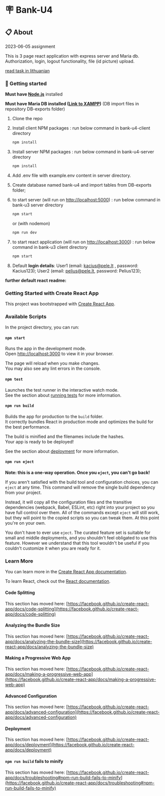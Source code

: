 # 🪧 Bank-U4

## 📋 About

2023-06-05 assignment

This is 3 page react application with express server and Maria db.
Authorization, login, logout functionality, file (id picture) upload.

[read task in lithuanian](./README-lt.md)

### 🏁 Getting started

**Must have [Node.js](https://nodejs.org)** installed

**Must have Maria DB installed ([Link to XAMPP](https://www.apachefriends.org/))** (DB import files in repository DB-exports folder)

1. Clone the repo
2. Install client NPM packages : run below command in bank-u4-client directory

   ```sh
   npm install
   ```

3. Install server NPM packages : run below command in bank-u4-server directory

   ```sh
   npm install
   ```

4. Add .env file with example.env content in server directory.

5. Create database named bank-u4 and import tables from DB-exports folder;

6. to start server (will run on [http://localhost:5000](http://localhost:5000)) : run below command in bank-u3 server directory

   ```sh
   npm start
   ```

   or (with nodemon)

   ```sh
   npm run dev
   ```

7. to start react application (will run on [http://localhost:3000](http://localhost:3000)) : run below command in bank-u3 client directory

   ```sh
   npm start
   ```

8. Default **login details**: User1 (email: kacius@pele.lt , password: Kacius123); User2 (email: pelius@pele.lt, password: Pelius123);

<!-- ![home screen screenshot](./screenshots/home-screenshot.png)
![login screen screenshot](./screenshots/login-screenshot.png)
![accounts screen screenshot](./screenshots/accounts-screenshot.png) -->

**further default react readme:**

### Getting Started with Create React App

This project was bootstrapped with [Create React App](https://github.com/facebook/create-react-app).

### Available Scripts

In the project directory, you can run:

#### `npm start`

Runs the app in the development mode.\
Open [http://localhost:3000](http://localhost:3000) to view it in your browser.

The page will reload when you make changes.\
You may also see any lint errors in the console.

#### `npm test`

Launches the test runner in the interactive watch mode.\
See the section about [running tests](https://facebook.github.io/create-react-app/docs/running-tests) for more information.

#### `npm run build`

Builds the app for production to the `build` folder.\
It correctly bundles React in production mode and optimizes the build for the best performance.

The build is minified and the filenames include the hashes.\
Your app is ready to be deployed!

See the section about [deployment](https://facebook.github.io/create-react-app/docs/deployment) for more information.

#### `npm run eject`

**Note: this is a one-way operation. Once you `eject`, you can't go back!**

If you aren't satisfied with the build tool and configuration choices, you can `eject` at any time. This command will remove the single build dependency from your project.

Instead, it will copy all the configuration files and the transitive dependencies (webpack, Babel, ESLint, etc) right into your project so you have full control over them. All of the commands except `eject` will still work, but they will point to the copied scripts so you can tweak them. At this point you're on your own.

You don't have to ever use `eject`. The curated feature set is suitable for small and middle deployments, and you shouldn't feel obligated to use this feature. However we understand that this tool wouldn't be useful if you couldn't customize it when you are ready for it.

### Learn More

You can learn more in the [Create React App documentation](https://facebook.github.io/create-react-app/docs/getting-started).

To learn React, check out the [React documentation](https://reactjs.org/).

#### Code Splitting

This section has moved here: [https://facebook.github.io/create-react-app/docs/code-splitting](https://facebook.github.io/create-react-app/docs/code-splitting)

#### Analyzing the Bundle Size

This section has moved here: [https://facebook.github.io/create-react-app/docs/analyzing-the-bundle-size](https://facebook.github.io/create-react-app/docs/analyzing-the-bundle-size)

#### Making a Progressive Web App

This section has moved here: [https://facebook.github.io/create-react-app/docs/making-a-progressive-web-app](https://facebook.github.io/create-react-app/docs/making-a-progressive-web-app)

#### Advanced Configuration

This section has moved here: [https://facebook.github.io/create-react-app/docs/advanced-configuration](https://facebook.github.io/create-react-app/docs/advanced-configuration)

#### Deployment

This section has moved here: [https://facebook.github.io/create-react-app/docs/deployment](https://facebook.github.io/create-react-app/docs/deployment)

#### `npm run build` fails to minify

This section has moved here: [https://facebook.github.io/create-react-app/docs/troubleshooting#npm-run-build-fails-to-minify](https://facebook.github.io/create-react-app/docs/troubleshooting#npm-run-build-fails-to-minify)
